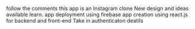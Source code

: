 follow the comments
this app is an Instagram clone
New design and ideas available learn.
app deployment using firebase
app creation using react.js for backend and front-end
Take in authenticaton deatils
